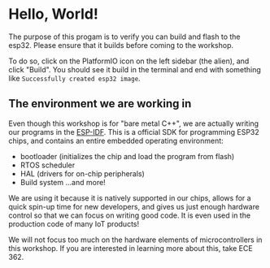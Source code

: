 # Hello, World!

The purpose of this progam is to verify you can build and flash to the esp32. Please ensure that it builds before coming to the workshop.

To do so, click on the PlatformIO icon on the left sidebar (the alien), and click "Build". You should see it build in the terminal and end with something like `Successfully created esp32 image`.

## The environment we are working in

 Even though this workshop is for "bare metal C++", we are actually writing our programs in the [ESP-IDF](https://docs.espressif.com/projects/esp-idf/en/stable/esp32/get-started/index.html). This is a official SDK for programming ESP32 chips, and contains an entire embedded operating environment:
- bootloader (initializes the chip and load the program from flash)
- RTOS scheduler
- HAL (drivers for on-chip peripherals)
- Build system
...and more!

We are using it because it is natively supported in our chips, allows for a quick spin-up time for new developers, and gives us just enough hardware control so that we can focus on writing good code. It is even used in the production code of many IoT products!

We will not focus too much on the hardware elements of microcontrollers in this workshop. If you are interested in learning more about this, take ECE 362.
